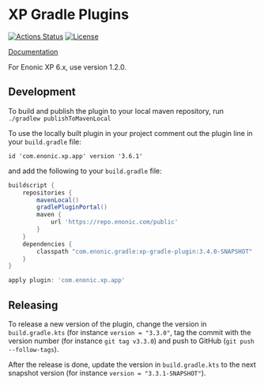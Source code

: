 # XP Gradle Plugins

[![Actions Status](https://github.com/enonic/xp-gradle-plugin/workflows/Gradle%20Build/badge.svg)](https://github.com/enonic/xp-gradle-plugin/actions)
[![License](https://img.shields.io/github/license/enonic/xp-gradle-plugin.svg)](http://www.apache.org/licenses/LICENSE-2.0.html)

[Documentation](docs/index.adoc)

For Enonic XP 6.x, use version 1.2.0.

## Development

To build and publish the plugin to your local maven repository, run `./gradlew publishToMavenLocal`

To use the locally built plugin in your project comment out the plugin line in your `build.gradle` file:
```
id 'com.enonic.xp.app' version '3.6.1'
```

and add the following to your `build.gradle` file:
```groovy
buildscript {
    repositories {
        mavenLocal()
        gradlePluginPortal()
        maven {
            url 'https://repo.enonic.com/public'
        }
    }
    dependencies {
        classpath "com.enonic.gradle:xp-gradle-plugin:3.4.0-SNAPSHOT"
    }
}

apply plugin: 'com.enonic.xp.app'
```

## Releasing

To release a new version of the plugin, change the version in `build.gradle.kts` (for instance `version = "3.3.0"`, 
tag the commit with the version number (for instance `git tag v3.3.0`) and push to GitHub (`git push --follow-tags`).

After the release is done, update the version in `build.gradle.kts` to the next snapshot version (for instance `version = "3.3.1-SNAPSHOT"`).
